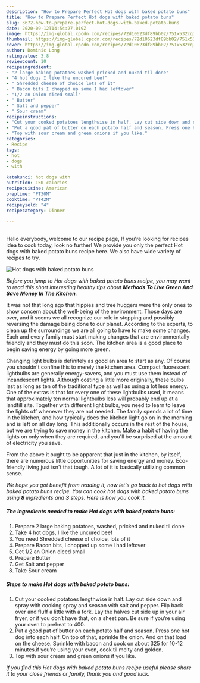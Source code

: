 ```yaml
---
description: "How to Prepare Perfect Hot dogs with baked potato buns"
title: "How to Prepare Perfect Hot dogs with baked potato buns"
slug: 3672-how-to-prepare-perfect-hot-dogs-with-baked-potato-buns
date: 2020-09-12T14:54:27.019Z
image: https://img-global.cpcdn.com/recipes/72d10623df89bb02/751x532cq70/hot-dogs-with-baked-potato-buns-recipe-main-photo.jpg
thumbnail: https://img-global.cpcdn.com/recipes/72d10623df89bb02/751x532cq70/hot-dogs-with-baked-potato-buns-recipe-main-photo.jpg
cover: https://img-global.cpcdn.com/recipes/72d10623df89bb02/751x532cq70/hot-dogs-with-baked-potato-buns-recipe-main-photo.jpg
author: Dominic Long
ratingvalue: 3.8
reviewcount: 10
recipeingredient:
- "2 large baking potatoes washed pricked and nuked til done"
- "4 hot dogs I like the uncured beef"
- " Shredded cheese of choice lots of it"
- " Bacon bits I chopped up some I had leftover"
- "1/2 an Onion diced small"
- " Butter"
- " Salt and pepper"
- " Sour cream"
recipeinstructions:
- "Cut your cooked potatoes lengthwise in half. Lay cut side down and spray with cooking spray and season with salt and pepper. Flip back over and fluff a little with a fork. Lay the halves cut side up in your air fryer, or if you don’t have that, on a sheet pan. Be sure if you’re using your oven to preheat to 400."
- "Put a good pat of butter on each potato half and season. Press one hot dog into each half. On top of that, sprinkle the onion. And on that load on the cheese. Sprinkle with bacon and cook on about 325 for 10-12 minutes.if you’re using your oven, cook til melty and golden."
- "Top with sour cream and green onions if you like."
categories:
- Recipe
tags:
- hot
- dogs
- with

katakunci: hot dogs with 
nutrition: 150 calories
recipecuisine: American
preptime: "PT30M"
cooktime: "PT42M"
recipeyield: "4"
recipecategory: Dinner

---
```

<br>
Hello everybody, welcome to our recipe page, If you're looking for recipes idea to cook today, look no further! We provide you only the perfect Hot dogs with baked potato buns recipe here. We also have wide variety of recipes to try.
<br>


![Hot dogs with baked potato buns](https://img-global.cpcdn.com/recipes/72d10623df89bb02/751x532cq70/hot-dogs-with-baked-potato-buns-recipe-main-photo.jpg)

<i>Before you jump to Hot dogs with baked potato buns recipe, you may want to read this short interesting healthy tips about 
<strong>Methods To Live Green And Save Money In The Kitchen</strong>.</i>
</br>

It was not that long ago that hippies and tree huggers were the only ones to show concern about the well-being of the environment. Those days are over, and it seems we all recognize our role in stopping and possibly reversing the damage being done to our planet. According to the experts, to clean up the surroundings we are all going to have to make some changes. Each and every family must start making changes that are environmentally friendly and they must do this soon. The kitchen area is a good place to begin saving energy by going more green.

Changing light bulbs is definitely as good an area to start as any. Of course you shouldn't confine this to merely the kitchen area. Compact fluorescent lightbulbs are generally energy-savers, and you must use them instead of incandescent lights. Although costing a little more originally, these bulbs last as long as ten of the traditional type as well as using a lot less energy. One of the extras is that for every one of these lightbulbs used, it means that approximately ten normal lightbulbs less will probably end up at a landfill site. Together with different light bulbs, you need to learn to leave the lights off whenever they are not needed. The family spends a lot of time in the kitchen, and how typically does the kitchen light go on in the morning and is left on all day long. This additionally occurs in the rest of the house, but we are trying to save money in the kitchen. Make a habit of having the lights on only when they are required, and you'll be surprised at the amount of electricity you save.

From the above it ought to be apparent that just in the kitchen, by itself, there are numerous little opportunities for saving energy and money. Eco-friendly living just isn't that tough. A lot of it is basically utilizing common sense.


<i>We hope you got benefit from reading it, now let's go back to hot dogs with baked potato buns recipe. You can cook hot dogs with baked potato buns using <strong>8</strong> ingredients and <strong>3</strong> steps. Here is how you cook it.
</i>

##### The ingredients needed to make Hot dogs with baked potato buns:

1. Prepare 2 large baking potatoes, washed, pricked and nuked til done
1. Take 4 hot dogs, I like the uncured beef
1. You need  Shredded cheese of choice, lots of it
1. Prepare  Bacon bits, I chopped up some I had leftover
1. Get 1/2 an Onion diced small
1. Prepare  Butter
1. Get  Salt and pepper
1. Take  Sour cream


##### Steps to make Hot dogs with baked potato buns:

1. Cut your cooked potatoes lengthwise in half. Lay cut side down and spray with cooking spray and season with salt and pepper. Flip back over and fluff a little with a fork. Lay the halves cut side up in your air fryer, or if you don’t have that, on a sheet pan. Be sure if you’re using your oven to preheat to 400.
1. Put a good pat of butter on each potato half and season. Press one hot dog into each half. On top of that, sprinkle the onion. And on that load on the cheese. Sprinkle with bacon and cook on about 325 for 10-12 minutes.if you’re using your oven, cook til melty and golden.
1. Top with sour cream and green onions if you like.


<i>If you find this Hot dogs with baked potato buns recipe useful please share it to your close friends or family, thank you and good luck.</i>
